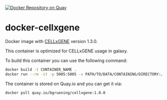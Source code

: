 [![Docker Repository on Quay](https://quay.io/repository/bgruening/cellxgene/status "Docker Repository on Quay")](https://quay.io/repository/bgruening/cellxgene)

# docker-cellxgene

Docker image with [CELLxGENE](https://cellxgene.cziscience.com/) version 1.3.0.

This container is optimized for CELLxGENE usage in galaxy.

To build this container you can use the following command:

```bash
docker build -t CONTAINER_NAME .
docker run --rm -it -p 5005:5005 -v PATH/TO/DATA/CONTAINING/DIRECTORY:/data CONTAINER_NAME launch /data/FILE.h5ad --host 0.0.0.0 --port 5005
```

The container is stored on Quay.io and you can get it via:

```bash
docker pull quay.io/bgruening/cellxgene:1.0.0
```
